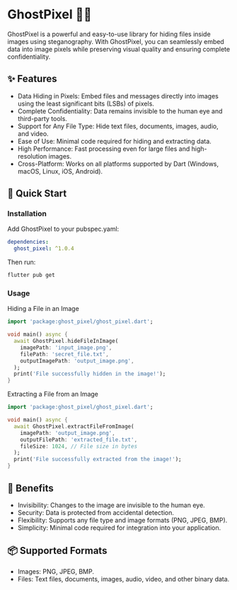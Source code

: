 # GhostPixel 🕵️‍♂️
GhostPixel is a powerful and easy-to-use library for hiding files inside images using steganography. With GhostPixel, you can seamlessly embed data into image pixels while preserving visual quality and ensuring complete confidentiality.

## ✨ Features
- Data Hiding in Pixels: Embed files and messages directly into images using the least significant bits (LSBs) of pixels.
- Complete Confidentiality: Data remains invisible to the human eye and third-party tools.
- Support for Any File Type: Hide text files, documents, images, audio, and video.
- Ease of Use: Minimal code required for hiding and extracting data.
- High Performance: Fast processing even for large files and high-resolution images.
- Cross-Platform: Works on all platforms supported by Dart (Windows, macOS, Linux, iOS, Android).

## 🚀 Quick Start

### Installation
Add GhostPixel to your pubspec.yaml:

```yaml
dependencies:
  ghost_pixel: ^1.0.4
```

Then run:

```bash
flutter pub get
```

### Usage
Hiding a File in an Image

```dart
import 'package:ghost_pixel/ghost_pixel.dart';

void main() async {
  await GhostPixel.hideFileInImage(
    imagePath: 'input_image.png',
    filePath: 'secret_file.txt',
    outputImagePath: 'output_image.png',
  );
  print('File successfully hidden in the image!');
}
```

Extracting a File from an Image

```dart
import 'package:ghost_pixel/ghost_pixel.dart';

void main() async {
  await GhostPixel.extractFileFromImage(
    imagePath: 'output_image.png',
    outputFilePath: 'extracted_file.txt',
    fileSize: 1024, // File size in bytes
  );
  print('File successfully extracted from the image!');
}
```

## 🎯 Benefits
- Invisibility: Changes to the image are invisible to the human eye.
- Security: Data is protected from accidental detection.
- Flexibility: Supports any file type and image formats (PNG, JPEG, BMP).
- Simplicity: Minimal code required for integration into your application.

## 📦 Supported Formats
- Images: PNG, JPEG, BMP.
- Files: Text files, documents, images, audio, video, and other binary data.

